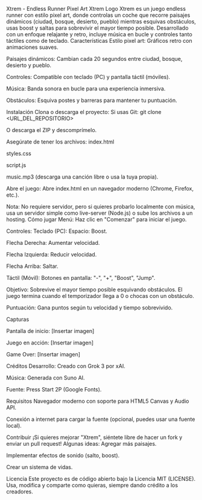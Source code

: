 Xtrem - Endless Runner Pixel Art
Xtrem Logo <!-- Puedes reemplazar esto con una captura del juego -->
Xtrem es un juego endless runner con estilo pixel art, donde controlas un coche que recorre paisajes dinámicos (ciudad, bosque, desierto, pueblo) mientras esquivas obstáculos, usas boost y saltas para sobrevivir el mayor tiempo posible. Desarrollado con un enfoque relajante y retro, incluye música en bucle y controles tanto táctiles como de teclado.
Características
Estilo pixel art: Gráficos retro con animaciones suaves.

Paisajes dinámicos: Cambian cada 20 segundos entre ciudad, bosque, desierto y pueblo.

Controles: Compatible con teclado (PC) y pantalla táctil (móviles).

Música: Banda sonora en bucle para una experiencia inmersiva.

Obstáculos: Esquiva postes y barreras para mantener tu puntuación.

Instalación
Clona o descarga el proyecto:
Si usas Git: git clone <URL_DEL_REPOSITORIO>

O descarga el ZIP y descomprímelo.

Asegúrate de tener los archivos:
index.html

styles.css

script.js

music.mp3 (descarga una canción libre o usa la tuya propia).

Abre el juego:
Abre index.html en un navegador moderno (Chrome, Firefox, etc.).

Nota: No requiere servidor, pero si quieres probarlo localmente con música, usa un servidor simple como live-server (Node.js) o sube los archivos a un hosting.
Cómo jugar
Menú: Haz clic en "Comenzar" para iniciar el juego.

Controles:
Teclado (PC):
Espacio: Boost.

Flecha Derecha: Aumentar velocidad.

Flecha Izquierda: Reducir velocidad.

Flecha Arriba: Saltar.

Táctil (Móvil):
Botones en pantalla: "-", "+", "Boost", "Jump".

Objetivo: Sobrevive el mayor tiempo posible esquivando obstáculos. El juego termina cuando el temporizador llega a 0 o chocas con un obstáculo.

Puntuación: Gana puntos según tu velocidad y tiempo sobrevivido.

Capturas
<!-- Agrega capturas si las tienes -->

Pantalla de inicio: [Insertar imagen]

Juego en acción: [Insertar imagen]

Game Over: [Insertar imagen]

Créditos
Desarrollo: Creado con Grok 3 por xAI.

Música: Generada con Suno AI.

Fuente: Press Start 2P (Google Fonts).

Requisitos
Navegador moderno con soporte para HTML5 Canvas y Audio API.

Conexión a internet para cargar la fuente (opcional, puedes usar una fuente local).

Contribuir
¡Si quieres mejorar "Xtrem", siéntete libre de hacer un fork y enviar un pull request! Algunas ideas:
Agregar más paisajes.

Implementar efectos de sonido (salto, boost).

Crear un sistema de vidas.

Licencia
Este proyecto es de código abierto bajo la Licencia MIT (LICENSE). Usa, modifica y comparte como quieras, siempre dando crédito a los creadores.


